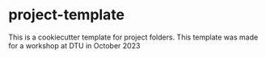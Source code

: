 # project-template
This is a cookiecutter template for project folders. This template was made for a workshop at DTU in October 2023
